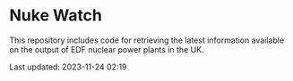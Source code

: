 # Nuke Watch

This repository includes code for retrieving the latest information available on the output of EDF nuclear power plants in the UK.

Last updated: 2023-11-24 02:19